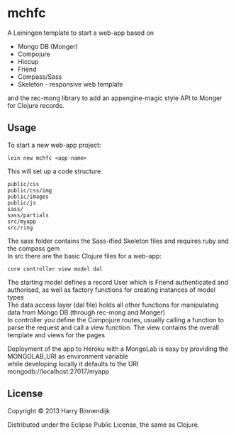 # mchfc

A Leiningen template to start a web-app based on
* Mongo DB (Monger)
* Compojure
* Hiccup
* Friend
* Compass/Sass
* Skeleton - responsive web template

and the rec-mong library to add an appengine-magic style API to Monger for Clojure records.

## Usage

To start a new web-app project:

    lein new mchfc <app-name>

This will set up a code structure

    public/css
    public/css/img
    public/images
    public/js
    sass/
    sass/partials
    src/myapp
    src/ring

The sass folder contains the Sass-ified Skeleton files and requires ruby and the compass gem  
In src there are the basic Clojure files for a web-app:

    core controller view model dal

The starting model defines a record User which is Friend authenticated and authorised, as well as 
factory functions for creating instances of model types  
The data access layer (dal file) holds all other functions for manipulating data from Mongo DB (through rec-mong and Monger)  
In controller you define the Compojure routes, usually calling a function to parse the request and call a view function.
The view contains the overall template and views for the pages

Deployment of the app to Heroku with a MongoLab is easy by providing the MONGOLAB\_URI as environment variable  
while developing locally it defaults to the URI mongodb://localhost:27017/myapp


## License

Copyright © 2013 Harry Binnendijk

Distributed under the Eclipse Public License, the same as Clojure.

